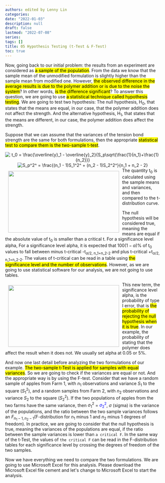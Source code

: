 ```yaml
---
authors: edited by Lenny Lin
categories: 
date: "2022-01-03"
description: null
draft: false
lastmod: "2022-07-08"
series: 
tags: []
title: 05 Hypothesis Testing (t-Test & F-Test)
toc: true
---
```





<!--more-->

Now, going back to our initial problem: the results from an experiment are considered as <mark>a sample of the population</mark>. From the data we know that the sample mean of the unmodified formulation is slightly higher than the sample mean from modified one. However, <mark>the observed difference in the average results is due to the polymer addition or is due to the noise the system</mark>? In other words, <mark>is the difference significant</mark>? To answer this question, we are going to use <mark>a statistical technique called hypothesis testing</mark>. We are going to test two hypothesis: The null hypothesis, H<sub>0</sub>, that states that the means are equal, in our case, that the polymer addition does not affect the strength. And the alternative hypothesis, H<sub>1</sub>, that states that the means are different, in our case, the polymer addition does affect the strength.   

Suppose that we can assume that the variances of the tension bond strength are the same for both formulations, then the appropriate <mark>statistical test to compare them is the two-sample t-test</mark>. 

<center><img src="https://latex.codecogs.com/svg.latex?\space t_0 = \frac{\overline{y}_1 - \overline{y}_2}{S_p\sqrt{\frac{1}{n_1}+\frac{1}{n_2}}}" title="t_0 = \frac{\overline{y}_1 - \overline{y}_2}{S_p\sqrt{\frac{1}{n_1}+\frac{1}{n_2}}}"/></center>
 
<center><img src="https://latex.codecogs.com/svg.latex?\space S_p^2^ = \frac{(n_1 - 1)S_1^2^ + (n_2 - 1)S_2^2^}{n_1 + n_2 - 2}" title="S_p^2^ = \frac{(n_1 - 1)S_1^2^ + (n_2 - 1)S_2^2^}{n_1 + n_2 - 2}"/></center>
<img width ="360" height= "200" src = "/docs/images/Screenshot 2022-07-08 204317.png" style ="float: left" HSPACE="10" VSPACE="10"/>
The quantity t<sub>0</sub> is calculated using the sample means and variances, and then compared to the t-distribution curve.   

The null hypothesis will be considered true, meaning the means are equal if the absolute value of t<sub>0</sub> is smaller than a critical t. For a significance level alpha, For a significance level alpha, it is expected that $100(1-\alpha)$\% of t<sub>0</sub> values to fall between minus t-critical -t<sub>$\alpha$/2, n_1+n_2-2</sub> and plus t-critical +t<sub>$\alpha$/2, n_1+n_2-2</sub>. The values of t-critical can be read in a table using <mark>the significance level and the number of observations</mark>. However, as we are going to use statistical software for our analysis, we are not going to use tables.   

<img width ="360" height= "200" src = "/docs/images/Screenshot 2022-07-08 211812.png" style ="float: left" HSPACE="10" VSPACE="10"/>
This new term, the significance level alpha, is the probability of type I error, that is <mark>the probability of rejecting the null hypothesis when it is true</mark>. In our example, the probability of stating that the polymer does affect the result when it does not. We usually set alpha at 0.05 or 5%.   

And now one last detail before analyzing the two formulations of our example. <mark>The two-sample t-Test is applied for samples with equal variances</mark>. So we are going to check if the variances are equal or not. And the appropriate way is by using the F-test. Consider that we have a random sample of apples from Farm 1, with $n_1$ observations and variance $S_1$ to the square ($S_1^2$), and a random samples from Farm 2, with $n_2$ observations and variance $S_2$ to the square ($S_2^2$). If the two populations of apples from the two farms have the same variance, then $\sigma_1^2$ = <font color = "blue">$\sigma_2^2$</font>, $\sigma$ (sigma) is the variance of the populations, and the ratio between the two sample variances follows an $F_{n_1-1, n_2-1}$(F-distribution for $n_1$ minus 1 and $n_2$ minus 1 degrees of freedom). In practice, we are going to consider that the null hypothesis is true, meaning the variances of the populations are equal, if the ratio between the sample variances is lower than `a critical F`. In the same way of the t-Test, the values of `the critical F` can be read in the F-distribution tables for each significance level by crossing the degrees of freedom of the two samples.   

Now we have everything we need to compare the two formulations. We are going to use Microsoft Excel for this analysis. Please download the Microsoft Excel file cement and let's change to Microsoft Excel to start the analysis.  

